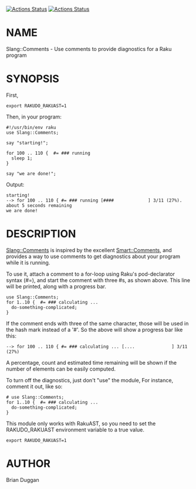 [![Actions Status](https://github.com/bduggan/raku-slang-comments/actions/workflows/linux.yml/badge.svg)](https://github.com/bduggan/raku-slang-comments/actions/workflows/linux.yml)
[![Actions Status](https://github.com/bduggan/raku-slang-comments/actions/workflows/macos.yml/badge.svg)](https://github.com/bduggan/raku-slang-comments/actions/workflows/macos.yml)

NAME
====

Slang::Comments - Use comments to provide diagnostics for a Raku program

SYNOPSIS
========

First,

    export RAKUDO_RAKUAST=1

Then, in your program:

    #!/usr/bin/env raku
    use Slang::Comments;

    say "starting!";

    for 100 .. 110 {  #= ### running
      sleep 1;
    }

    say "we are done!";

Output:

    starting!
    --> for 100 .. 110 { #= ### running [####             ] 3/11 (27%).  about 5 seconds remaining
    we are done!

DESCRIPTION
===========

[Slang::Comments](Slang::Comments) is inspired by the excellent [Smart::Comments](https://metacpan.org/pod/Smart::Comments), and provides a way to use comments to get diagnostics about your program while it is running.

To use it, attach a comment to a for-loop using Raku's pod-declarator syntax (#=), and start the comment with three #s, as shown above. This line will be printed, along with a progress bar.

    use Slang::Comments;
    for 1..10 {  #= ### calculating ...
      do-something-complicated;
    }

If the comment ends with three of the same character, those will be used in the hash mark instead of a '#'. So the above will show a progress bar like this:

    --> for 100 .. 110 { #= ### calculating ... [....              ] 3/11 (27%)

A percentage, count and estimated time remaining will be shown if the number of elements can be easily computed.

To turn off the diagnostics, just don't "use" the module, For instance, comment it out, like so:

    # use Slang::Comments;
    for 1..10 {  #= ### calculating ...
      do-something-complicated;
    }

This module only works with RakuAST, so you need to set the RAKUDO_RAKUAST environment variable to a true value.

    export RAKUDO_RAKUAST=1

AUTHOR
======

Brian Duggan

